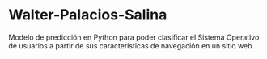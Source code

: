 # Walter-Palacios-Salina
Modelo de predicción en Python para poder clasificar el Sistema Operativo de usuarios a partir de sus características de navegación en un sitio web.
